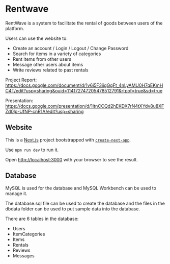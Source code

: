 # Rentwave

RentWave is a system to facilitate the rental of goods between users of the platform.

Users can use the website to: 
- Create an account / Login / Logout / Change Password
- Search for items in a variety of categories
- Rent items from other users
- Message other users about items
- Write reviews related to past rentals

Project Report: https://docs.google.com/document/d/1v6i5F3iigGgFt_4nLyAMU0H7qEKmHC4T/edit?usp=sharing&ouid=114172747205478512791&rtpof=true&sd=true

Presentation: https://docs.google.com/presentation/d/1ltnCCQd2hEKDX7rN4tXYdv8u8XFZd0lp-UfNP-cnR1A/edit?usp=sharing

## Website

This is a [Next.js](https://nextjs.org) project bootstrapped with [`create-next-app`](https://nextjs.org/docs/app/api-reference/cli/create-next-app).

Use `npm run dev` to run it.

Open [http://localhost:3000](http://localhost:3000) with your browser to see the result.

## Database

MySQL is used for the database and MySQL Workbench can be used to manage it.

The database.sql file can be used to create the database and the files in the dbdata folder can be used to put sample data into the database.

There are 6 tables in the database:
- Users
- ItemCategories
- Items
- Rentals
- Reviews
- Messages
